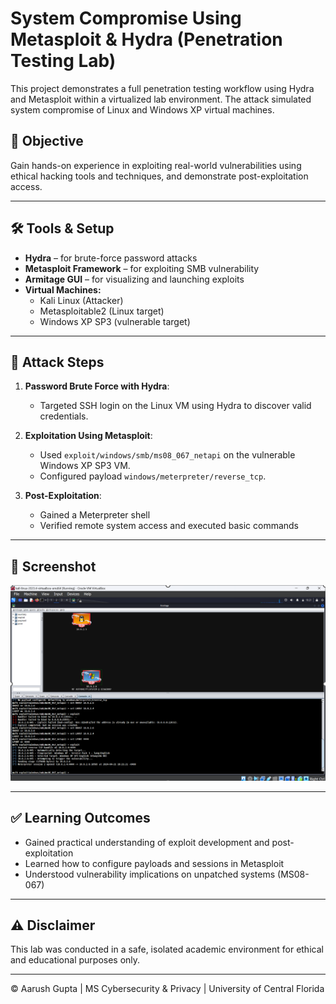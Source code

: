 # System Compromise Using Metasploit & Hydra (Penetration Testing Lab)

This project demonstrates a full penetration testing workflow using Hydra and Metasploit within a virtualized lab environment. The attack simulated system compromise of Linux and Windows XP virtual machines.

## 🎯 Objective
Gain hands-on experience in exploiting real-world vulnerabilities using ethical hacking tools and techniques, and demonstrate post-exploitation access.

---

## 🛠️ Tools & Setup

- **Hydra** – for brute-force password attacks
- **Metasploit Framework** – for exploiting SMB vulnerability
- **Armitage GUI** – for visualizing and launching exploits
- **Virtual Machines:**
  - Kali Linux (Attacker)
  - Metasploitable2 (Linux target)
  - Windows XP SP3 (vulnerable target)

---

## 🔐 Attack Steps

1. **Password Brute Force with Hydra**:
   - Targeted SSH login on the Linux VM using Hydra to discover valid credentials.

2. **Exploitation Using Metasploit**:
   - Used `exploit/windows/smb/ms08_067_netapi` on the vulnerable Windows XP SP3 VM.
   - Configured payload `windows/meterpreter/reverse_tcp`.

3. **Post-Exploitation**:
   - Gained a Meterpreter shell
   - Verified remote system access and executed basic commands

---

## 📸 Screenshot

![Both VMs Compromised](https://raw.githubusercontent.com/Aarushh19/system-compromise-penetration-lab/main/Both%20VMs%20compromised.png)


---

## ✅ Learning Outcomes

- Gained practical understanding of exploit development and post-exploitation
- Learned how to configure payloads and sessions in Metasploit
- Understood vulnerability implications on unpatched systems (MS08-067)

---

## ⚠️ Disclaimer

This lab was conducted in a safe, isolated academic environment for ethical and educational purposes only.

---

© Aarush Gupta | MS Cybersecurity & Privacy | University of Central Florida
